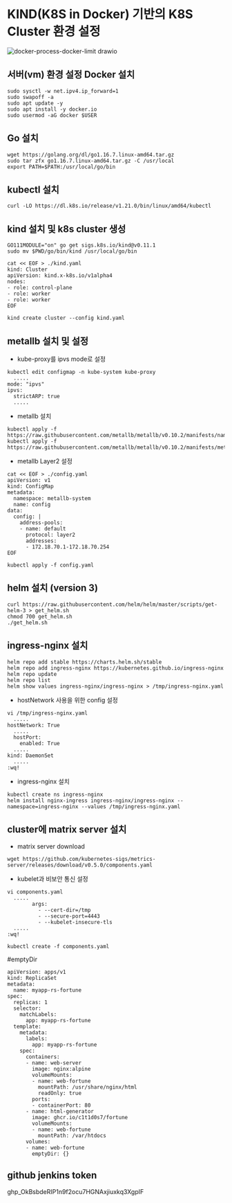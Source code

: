 # KIND(K8S in Docker) 기반의 K8S Cluster 환경 설정
![docker-process-docker-limit drawio](https://user-images.githubusercontent.com/90162116/141114099-ac264413-d995-4782-8888-89a9412d3259.png)
## 서버(vm) 환경 설정 Docker 설치
```
sudo sysctl -w net.ipv4.ip_forward=1
sudo swapoff -a
sudo apt update -y
sudo apt install -y docker.io
sudo usermod -aG docker $USER
```
## Go 설치
```
wget https://golang.org/dl/go1.16.7.linux-amd64.tar.gz
sudo tar zfx go1.16.7.linux-amd64.tar.gz -C /usr/local
export PATH=$PATH:/usr/local/go/bin
```
## kubectl 설치
```
curl -LO https://dl.k8s.io/release/v1.21.0/bin/linux/amd64/kubectl
```
## kind 설치 및 k8s cluster 생성
```
GO111MODULE="on" go get sigs.k8s.io/kind@v0.11.1
sudo mv $PWD/go/bin/kind /usr/local/go/bin

cat << EOF > ./kind.yaml
kind: Cluster
apiVersion: kind.x-k8s.io/v1alpha4
nodes:
- role: control-plane
- role: worker
- role: worker
EOF

kind create cluster --config kind.yaml
```
## metallb 설치 및 설정

- kube-proxy를 ipvs mode로 설정
```
kubectl edit configmap -n kube-system kube-proxy
  .....
mode: "ipvs"
ipvs:
  strictARP: true
  .....
```
- metallb 설치
```
kubectl apply -f https://raw.githubusercontent.com/metallb/metallb/v0.10.2/manifests/namespace.yaml
kubectl apply -f https://raw.githubusercontent.com/metallb/metallb/v0.10.2/manifests/metallb.yaml
```
- metallb Layer2 설정
```
cat << EOF > ./config.yaml
apiVersion: v1
kind: ConfigMap
metadata:
  namespace: metallb-system
  name: config
data:
  config: |
    address-pools:
    - name: default
      protocol: layer2
      addresses:
      - 172.18.70.1-172.18.70.254
EOF

kubectl apply -f config.yaml
```
## helm 설치 (version 3)
```
curl https://raw.githubusercontent.com/helm/helm/master/scripts/get-helm-3 > get_helm.sh
chmod 700 get_helm.sh
./get_helm.sh
```
## ingress-nginx 설치
```
helm repo add stable https://charts.helm.sh/stable
helm repo add ingress-nginx https://kubernetes.github.io/ingress-nginx
helm repo update
helm repo list
helm show values ingress-nginx/ingress-nginx > /tmp/ingress-nginx.yaml
```
- hostNetwork 사용을 위한 config 설정 
```
vi /tmp/ingress-nginx.yaml
  .....
hostNetwork: True
  .....
  hostPort:
    enabled: True
  .....
kind: DaemonSet
  .....
:wq!
```
- ingress-nginx 설치
```
kubectl create ns ingress-nginx
helm install nginx-ingress ingress-nginx/ingress-nginx --namespace=ingress-nginx --values /tmp/ingress-nginx.yaml
```
## cluster에 matrix server 설치
- matrix server download
```
wget https://github.com/kubernetes-sigs/metrics-server/releases/download/v0.5.0/components.yaml
```
- kubelet과 비보안 통신 설정
```
vi components.yaml
  .....
        args:
          - --cert-dir=/tmp
          - --secure-port=4443
          - --kubelet-insecure-tls
  .....
:wq!

kubectl create -f components.yaml
```
#emptyDir
```
apiVersion: apps/v1
kind: ReplicaSet
metadata:
  name: myapp-rs-fortune
spec:
  replicas: 1
  selector:
    matchLabels:
      app: myapp-rs-fortune
  template:
    metadata:
      labels:
        app: myapp-rs-fortune
    spec:
      containers:
      - name: web-server
        image: nginx:alpine
        volumeMounts:
        - name: web-fortune
          mountPath: /usr/share/nginx/html
          readOnly: true
        ports:
        - containerPort: 80
      - name: html-generator
        image: ghcr.io/c1t1d0s7/fortune
        volumeMounts:
        - name: web-fortune
          mountPath: /var/htdocs
      volumes:
      - name: web-fortune
        emptyDir: {}
```
## github jenkins token
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
